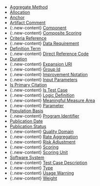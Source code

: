 
- [Aggregate Method](StructureDefinition-cqfm-aggregateMethod.html)
- [Allocation](StructureDefinition-cqfm-allocation.html)
- [Anchor](StructureDefinition-cqfm-effectivePeriodAnchor.html)
- [Artifact Comment](StructureDefinition-cqfm-artifactComment.html)
- {:.new-content} [Component](StructureDefinition-cqfm-component.html)
- {:.new-content} [Composite Scoring](StructureDefinition-cqfm-compositeScoring.html)
- [Criteria Reference](StructureDefinition-cqfm-criteriaReference.html)
- {:.new-content} [Data Requirement](StructureDefinition-cqfm-dataRequirement.html)
- [Definition Term](StructureDefinition-cqfm-definitionTerm.html)
- {:.new-content} [Direct Reference Code](StructureDefinition/cqfm-directReferenceCode.html)
- [Duration](StructureDefinition-cqfm-effectivePeriodDuration.html)
- {:.new-content} [Expansion URI](StructureDefinition/cqfm-expansionUri.html)
- {:.new-content} [Group Id](StructureDefinition-cqfm-groupId.html)
- {:.new-content} [Improvement Notation](StructureDefinition-cqfm-improvementNotation.html)
- {:.new-content} [Input Parameters](StructureDefinition/cqfm-inputParameters.html)
- [Is Primary Citation](StructureDefinition-cqfm-isPrimaryCitation.html)
- {:.new-content} [Is Test Case](StructureDefinition/cqfm-isTestCase.html)
- {:.new-content} [Logic Definition](StructureDefinition/cqfm-logicDefinition.html)
- {:.new-content} [Meaningful Measure Area](StructureDefinition/cqfm-meaningfulMeasureArea.html)
- {:.new-content} [Parameter](StructureDefinition-cqfm-parameter.html)
- [Population Basis](StructureDefinition-cqfm-populationBasis.html)
- {:.new-content} [Program Identifier](StructureDefinition/cqfm-programIdentifier.html)
- [Publication Date](StructureDefinition-cqfm-publicationDate.html)
- [Publication Status](StructureDefinition-cqfm-publicationStatus.html)
- {:.new-content} [Quality Domain](StructureDefinition/cqfm-qualityDomain.html)
- {:.new-content} [Rate Aggregation](StructureDefinition-cqfm-rateAggregation.html)
- {:.new-content} [Risk Adjustment](StructureDefinition-cqfm-riskAdjustment.html)
- {:.new-content} [Scoring](StructureDefinition-cqfm-scoring.html)
- {:.new-content} [Scoring Unit](StructureDefinition-cqfm-scoringUnit.html)
- [Software System](StructureDefinition-cqfm-softwaresystem.html)
- {:.new-content} [Test Case Description](StructureDefinition/cqfm-testCaseDescription.html)
- {:.new-content} [Type](StructureDefinition-cqfm-type.html)
- {:.new-content} [Usage Warning](StructureDefinition/cqfm-usageWarning.html)
- {:.new-content} [Weight](StructureDefinition-cqfm-weight.html)
